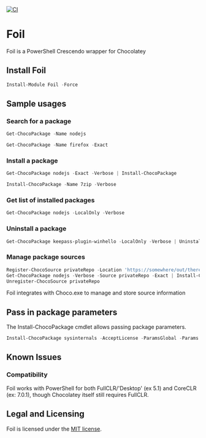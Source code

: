 [![CI](https://github.com/ethanbergstrom/Foil/actions/workflows/CI.yml/badge.svg)](https://github.com/ethanbergstrom/Foil/actions/workflows/CI.yml)

# Foil
Foil is a PowerShell Crescendo wrapper for Chocolatey

## Install Foil
```PowerShell
Install-Module Foil -Force
``` 

## Sample usages
### Search for a package
```PowerShell
Get-ChocoPackage -Name nodejs

Get-ChocoPackage -Name firefox -Exact
```

### Install a package
```PowerShell
Get-ChocoPackage nodejs -Exact -Verbose | Install-ChocoPackage

Install-ChocoPackage -Name 7zip -Verbose
```
### Get list of installed packages
```PowerShell
Get-ChocoPackage nodejs -LocalOnly -Verbose
```
### Uninstall a package
```PowerShell
Get-ChocoPackage keepass-plugin-winhello -LocalOnly -Verbose | Uninstall-ChocoPackage -Verbose -RemoveDependencies
```

### Manage package sources
```PowerShell
Register-ChocoSource privateRepo -Location 'https://somewhere/out/there/api/v2/'
Get-ChocoPackage nodejs -Verbose -Source privateRepo -Exact | Install-ChocoPackage
Unregister-ChocoSource privateRepo
```

Foil integrates with Choco.exe to manage and store source information

## Pass in package parameters
The Install-ChocoPackage cmdlet allows passing package parameters.

```powershell
Install-ChocoPackage sysinternals -AcceptLicense -ParamsGlobal -Params '/InstallDir:c:\windows\temp\sysinternals /QuickLaunchShortcut:false' -Verbose
```

## Known Issues
### Compatibility
Foil works with PowerShell for both FullCLR/'Desktop' (ex 5.1) and CoreCLR (ex: 7.0.1), though Chocolatey itself still requires FullCLR.

## Legal and Licensing
Foil is licensed under the [MIT license](./LICENSE.txt).
